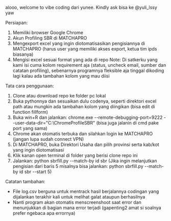 alooo, welcome to vibe coding dari yunee. Kindly ask bisa ke @yuli_lssy yaw

Persiapan:
1. Memiliki browser Google Chrome
2. Akun Profiling SBR di MATCHAPRO
3. Mengexport excel yang ingin diotomatisasikan pengisiannya di MATCHAPRO (harus user yang memiliki akses export, ketua tim ipds biasanya)
4. Mengisi excel sesuai format yang ada di repo
   Note: Di satkerku yang kami isi cuma kolom requirement aja (status, uncheck email, sumber dan catatan profiling),
   sebenarnya programnya fleksible aja tinggal dikoding lagi kalau ada tambahan kolom yang mau diisi

Tata cara penggunaan:
1. Clone atau download repo ke folder pc lokal
2. Buka pythonnya dan sesuaikan dulu codenya, seperti direktori excel path atau mungkin ada tambahan kolom yang diingikan (bisa edit di function fillform)
3. Buka win+R dan jalankan: chrome.exe --remote-debugging-port=9222 --user-data-dir="C:\ChromeProfileSBR" (bisa juga jalanin di cmd pake port yang sama)
4. Chrome akan otomatis terbuka dan silahkan login ke MATCHAPRO (jangan lupa sudah connect VPN)
5. Di MATCHAPRO, buka Direktori Usaha dan pilih provinsi serta kab/kot yang ingin diotomatisasi
6. Klik kanan open terminal di folder yang berisi clone repo ini
7. Jalankan: python sbrfill.py --match-by id sbr
   (Jika ingin melanjutkan pengisian dari baris 5 misalnya bisa jalankan: python sbrfill.py --match-by id sbr --start 5)

Catatan tambahan:
- File log.csv berguna untuk mentrack hasil berjalannya codingan yang dijalankan terakhir kali untuk melihat galat ataupun berhasilnya
- Nanti program akan otomatis menscreenshoot saat error dan menunjukkan di bagian mana error terjadi (gapenting2 amat si soalnya prefer ngebaca apa errornya)
